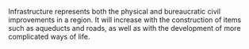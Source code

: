 Infrastructure represents both the physical and bureaucratic civil improvements in a region. It will increase with the construction of items such as aqueducts and roads, as well as with the development of more complicated ways of life.
